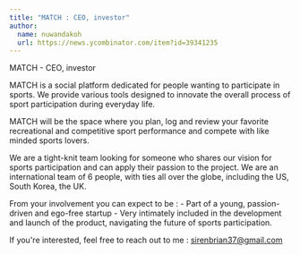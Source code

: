 ```yaml
---
title: "MATCH : CEO, investor"
author:
  name: nuwandakoh
  url: https://news.ycombinator.com/item?id=39341235
---
```

MATCH - CEO, investor 
 
MATCH is a social platform dedicated for people wanting to participate in sports. We provide various tools designed to innovate the overall process of sport participation during everyday life.

MATCH will be the space where you plan, log and review your favorite recreational and competitive sport performance and compete with like minded sports lovers.

We are a tight-knit team looking for someone who shares our vision for sports participation and can apply their passion to the project. We are an international team of 6 people, with ties all over the globe, including the US, South Korea, the UK.

From your involvement you can expect to be : - Part of a young, passion-driven and ego-free startup - Very intimately included in the development and launch of the product, navigating the future of sports participation.

If you&#x27;re interested, feel free to reach out to me : sirenbrian37@gmail.com
